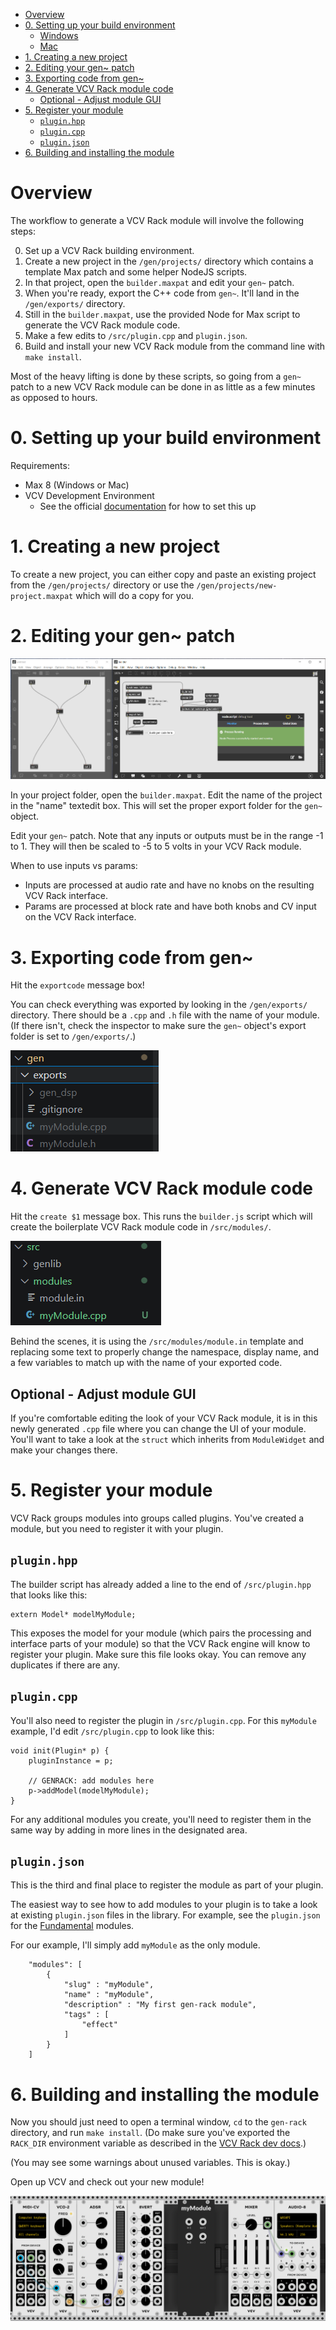 - [Overview](#overview)
- [0. Setting up your build environment](#0-setting-up-your-build-environment)
  - [Windows](#windows)
  - [Mac](#mac)
- [1. Creating a new project](#1-creating-a-new-project)
- [2. Editing your gen~ patch](#2-editing-your-gen-patch)
- [3. Exporting code from gen~](#3-exporting-code-from-gen)
- [4. Generate VCV Rack module code](#4-generate-vcv-rack-module-code)
  - [Optional - Adjust module GUI](#optional---adjust-module-gui)
- [5. Register your module](#5-register-your-module)
  - [`plugin.hpp`](#pluginhpp)
  - [`plugin.cpp`](#plugincpp)
  - [`plugin.json`](#pluginjson)
- [6. Building and installing the module](#6-building-and-installing-the-module)


# Overview

The workflow to generate a VCV Rack module will involve the following steps:

0. Set up a VCV Rack building environment.
1. Create a new project in the `/gen/projects/` directory which contains a template Max patch and some helper NodeJS scripts.
2. In that project, open the `builder.maxpat` and edit your `gen~` patch.
3. When you're ready, export the C++ code from `gen~`. It'll land in the `/gen/exports/` directory.
4. Still in the `builder.maxpat`, use the provided Node for Max script to generate the VCV Rack module code.
5. Make a few edits to `/src/plugin.cpp` and `plugin.json`.
6. Build and install your new VCV Rack module from the command line with `make install`.


Most of the heavy lifting is done by these scripts, so going from a `gen~` patch to a new VCV Rack module can be done in as little as a few minutes as opposed to hours.


# 0. Setting up your build environment

Requirements:
- Max 8 (Windows or Mac)
- VCV Development Environment
  - See the official [documentation](https://vcvrack.com/manual/Building) for how to set this up


# 1. Creating a new project

To create a new project, you can either copy and paste an existing project from the `/gen/projects/` directory or use the `/gen/projects/new-project.maxpat` which will do a copy for you.

# 2. Editing your gen~ patch

![image](img/builder-patch.PNG)

In your project folder, open the `builder.maxpat`. Edit the name of the project in the "name" textedit box. This will set the proper export folder for the `gen~` object.

Edit your `gen~` patch. Note that any inputs or outputs must be in the range -1 to 1. They will then be scaled to -5 to 5 volts in your VCV Rack module.

When to use inputs vs params:
- Inputs are processed at audio rate and have no knobs on the resulting VCV Rack interface.
- Params are processed at block rate and have both knobs and CV input on the VCV Rack interface.

# 3. Exporting code from gen~

Hit the `exportcode` message box! 

You can check everything was exported by looking in the `/gen/exports/` directory. There should be a `.cpp` and `.h` file with the name of your module. (If there isn't, check the inspector to make sure the `gen~` object's export folder is set to `/gen/exports/`.)

![export-code](img/export-code.png)

# 4. Generate VCV Rack module code

Hit the `create $1` message box. This runs the `builder.js` script which will create the boilerplate VCV Rack module code in `/src/modules/`.

![generate](img/generate.png)

Behind the scenes, it is using the `/src/modules/module.in` template and replacing some text to properly change the namespace, display name, and a few variables to match up with the name of your exported code.

## Optional - Adjust module GUI

If you're comfortable editing the look of your VCV Rack module, it is in this newly generated `.cpp` file where you can change the UI of your module. You'll want to take a look at the `struct` which inherits from `ModuleWidget` and make your changes there. 

# 5. Register your module

VCV Rack groups modules into groups called plugins. You've created a module, but you need to register it with your plugin.

## `plugin.hpp`
The builder script has already added a line to the end of `/src/plugin.hpp` that looks like this:

```
extern Model* modelMyModule;
```

This exposes the model for your module (which pairs the processing and interface parts of your module) so that the VCV Rack engine will know to register your plugin. Make sure this file looks okay. You can remove any duplicates if there are any.

## `plugin.cpp`

You'll also need to register the plugin in `/src/plugin.cpp`. For this `myModule` example, I'd edit `/src/plugin.cpp` to look like this:

```
void init(Plugin* p) {
    pluginInstance = p;

    // GENRACK: add modules here
    p->addModel(modelMyModule);
}
```

For any additional modules you create, you'll need to register them in the same way by adding in more lines in the designated area.

## `plugin.json`

This is the third and final place to register the module as part of your plugin.

The easiest way to see how to add modules to your plugin is to take a look at existing `plugin.json` files in the library. For example, see the `plugin.json` for the [Fundamental](https://github.com/VCVRack/Fundamental/blob/v2/plugin.json) modules.

For our example, I'll simply add `myModule` as the only module.

```
    "modules": [
        {
            "slug" : "myModule",
            "name" : "myModule",
            "description" : "My first gen-rack module",
            "tags" : [
                "effect"
            ]
        }
    ]
```


# 6. Building and installing the module

Now you should just need to open a terminal window, `cd` to the `gen-rack` directory, and run `make install`. (Do make sure you've exported the `RACK_DIR` environment variable as described in the [VCV Rack dev docs](https://manual.vcvrack.com/Building#setting-up-your-development-environment).)

(You may see some warnings about unused variables. This is okay.)

Open up VCV and check out your new module!

![final result](img/final-result.png)
